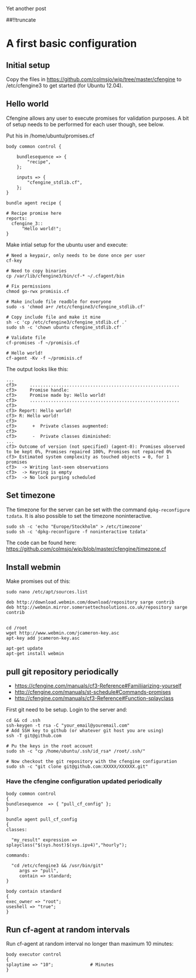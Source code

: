 Yet another post

[meta:author]: <> (Jonas Colmsjo)
[meta:title]: <> (Cfengine-server-basic-setup.md)
[meta:date]: <> (2012-01-01)
[meta:nested:key]: <> (Metadata value)

##!!truncate


# A first basic configuration

## Initial setup

Copy the files in https://github.com/colmsjo/wip/tree/master/cfengine to /etc/cfengine3 to get started (for Ubuntu 12.04).

## Hello world

Cfengine allows any user to execute promises for validation purposes. A bit of setup needs to be performed for each user though, see below.

Put his in /home/ubuntu/promises.cf
```
body common control {

    bundlesequence => {
        "recipe",
    };

    inputs => {
        "cfengine_stdlib.cf",
    };
}

bundle agent recipe {

# Recipe promise here
reports:
  cfengine_3::
      "Hello world!";
}
```

Make intial setup for the ubuntu user and execute:
```
# Need a keypair, only needs to be done once per user
cf-key

# Need to copy binaries
cp /var/lib/cfengine3/bin/cf-* ~/.cfagent/bin

# Fix permissions
chmod go-rwx promisis.cf 

# Make include file readble for everyone
sudo -s 'chmod a+r /etc/cfengine3/cfengine_stdlib.cf'

# Copy include file and make it mine
sh -c 'cp /etc/cfengine3/cfengine_stdlib.cf .'
sudo sh -c 'chown ubuntu cfengine_stdlib.cf'

# Validate file
cf-promises -f ~/promisis.cf 

# Hello world!
cf-agent -Kv -f ~/promisis.cf
```

The output looks like this:

```
...
cf3>     .........................................................
cf3>     Promise handle: 
cf3>     Promise made by: Hello world!
cf3>     .........................................................
cf3> 
cf3> Report: Hello world!
cf3> R: Hello world!
cf3> 
cf3>      +  Private classes augmented:
cf3> 
cf3>      -  Private classes diminished:
...
cf3> Outcome of version (not specified) (agent-0): Promises observed to be kept 0%, Promises repaired 100%, Promises not repaired 0%
cf3> Estimated system complexity as touched objects = 0, for 1 promises
cf3>  -> Writing last-seen observations
cf3>  -> Keyring is empty
cf3>  -> No lock purging scheduled
```

## Set timezone

The timezone for the server can be set with the command `dpkg-reconfigure tzdata`. It is also possible to set the timezone noninteractive.

```
sudo sh -c 'echo "Europe/Stockholm" > /etc/timezone'  
sudo sh -c 'dpkg-reconfigure -f noninteractive tzdata'
```

The code can be found here: https://github.com/colmsjo/wip/blob/master/cfengine/timezone.cf


## Install webmin


Make promises out of this:

```
sudo nano /etc/apt/sources.list

deb http://download.webmin.com/download/repository sarge contrib
deb http://webmin.mirror.somersettechsolutions.co.uk/repository sarge contrib


cd /root
wget http://www.webmin.com/jcameron-key.asc
apt-key add jcameron-key.asc

apt-get update
apt-get install webmin
```


## pull git repository periodically

* https://cfengine.com/manuals/cf3-Reference#Familiiarizing-yourself
* http://cfengine.com/manuals/st-schedule#Commands-promises
* http://cfengine.com/manuals/cf3-Reference#Function-splayclass

First git need to be setup. Login to the server and:
```
cd && cd .ssh
ssh-keygen -t rsa -C "your_email@youremail.com"
# Add SSH key to github (or whatever git host you are using)
ssh -T git@github.com

# Pu the keys in the root account
sudo sh -c "cp /home/ubuntu/.ssh/id_rsa* /root/.ssh/"

# Now checkout the git repository with the cfengine configuration
sudo sh -c "git clone git@github.com:XXXXX/XXXXXX.git"
```

### Have the cfengine configuration updated periodically

```
body common control
{
bundlesequence  => { "pull_cf_config" };
}

bundle agent pull_cf_config
{
classes:

  "my_result" expression => splayclass("$(sys.host)$(sys.ipv4)","hourly");

commands:

  "cd /etc/cfengine3 && /usr/bin/git"
     args => "pull",
     contain => standard;
}

body contain standard
{
exec_owner => "root";
useshell => "true";
}
```


## Run cf-agent at random intervals

Run cf-agent at random interval no longer than maximum 10 minutes:

```
body executor control
{
splaytime => "10";              # Minutes
}
```
